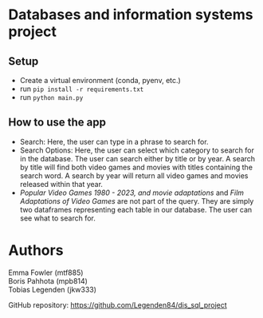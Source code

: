 # Databases and information systems project
## Setup
* Create a virtual environment (conda, pyenv, etc.)
* run ```pip install -r requirements.txt```
* run ```python main.py```

## How to use the app

* Search: Here, the user can type in a phrase to search for.
* Search Options: Here, the user can select which category to search for in the database. The user can search either by title or by year. A search by title will find both video games and movies with titles containing the search word. A search by year will return all video games and movies released within that year.
* *Popular Video Games 1980 - 2023, and movie adaptations* and *Film Adaptations of Video Games* are not part of the query. They are simply two dataframes representing each table in our database. The user can see what to search for.

# Authors
Emma Fowler (mtf885) \
Boris Pahhota (mpb814) \
Tobias Legenden (jkw333)

GitHub repository: https://github.com/Legenden84/dis_sql_project
